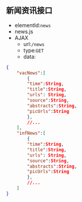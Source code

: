 ## 新闻资讯接口

+ elementId:`news`
+ news.js
+ AJAX
  + url:`/news`
  + type:`GET`
  + data:

```json
{
	"vacNews":[
        {
        "time":String,
        "title":String,
        "urls": String,
        "source":String,
        "abstracts":String,
        "picUrls":String
        },
        //...
    ],
    "infNews":[
        {
        "time":String,
        "title":String,
        "urls": String,
        "source":String,
        "abstracts":String,
        "picUrls":String
        },
        //...
    ]
}

```


